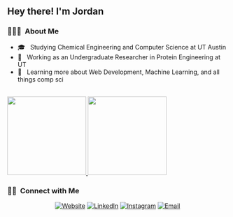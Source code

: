 <h2> Hey there! I'm Jordan</h2>

<h3> 👨🏻‍💻 &nbsp;About Me </h3>

- 🎓 &nbsp; Studying Chemical Engineering and Computer Science at UT Austin
- 💼 &nbsp; Working as an Undergraduate Researcher in Protein Engineering at UT
- 🌱 &nbsp; Learning more about Web Development, Machine Learning, and all things comp sci


<br/>

<a href="https://github.com/jordantwells42">
  <img height="180em" src="https://github-readme-stats.vercel.app/api?username=jordantwells42&theme=vue&show_icons=true" />
  <img height="180em" src="https://github-readme-stats.vercel.app/api/top-langs/?username=jordantwells42&theme=vue&layout=compact" />
</a>

<br/>

<h3> 🤝🏻 &nbsp;Connect with Me </h3>

<p align="center">
<a href="https://jordantwells.com"><img alt="Website" src="https://img.shields.io/badge/Website-https://jordantwells.com-blue?style=flat-square&logo=google-chrome"></a>
<a href="https://www.linkedin.com/in/jordantwells/"><img alt="LinkedIn" src="https://img.shields.io/badge/LinkedIn-Jordan%20Wells-blue?style=flat-square&logo=linkedin"></a>
<a href="https://www.instagram.com/jordanwhaless/"><img alt="Instagram" src="https://img.shields.io/badge/Instagram-jordanwhaless-blue?style=flat-square&logo=instagram"></a>
<a href="mailto:jordantwells@gmail.com"><img alt="Email" src="https://img.shields.io/badge/Email-jordantwells@gmail.com-blue?style=flat-square&logo=gmail"></a>
</p>
